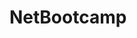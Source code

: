 # NetBootcamp     
       
    
    
            
      
         
          
      
   
   
  
  
  
 
 

